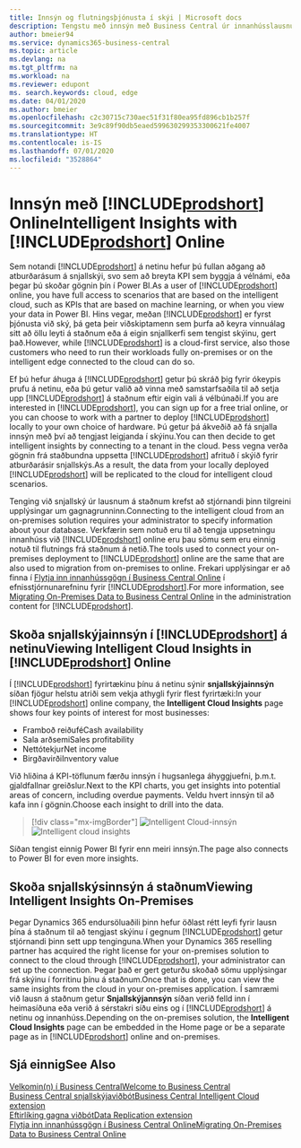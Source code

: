 ```yaml
---
title: Innsýn og flutningsþjónusta í skýi | Microsoft docs
description: Tengstu með innsýn með Business Central úr innanhússlausnum. Kynntu þér hvernig á flytja í skýið.
author: bmeier94
ms.service: dynamics365-business-central
ms.topic: article
ms.devlang: na
ms.tgt_pltfrm: na
ms.workload: na
ms.reviewer: edupont
ms. search.keywords: cloud, edge
ms.date: 04/01/2020
ms.author: bmeier
ms.openlocfilehash: c2c30715c730aec51f31f80ea95fd896cb1b257f
ms.sourcegitcommit: 3e9c89f90db5eaed599630299353300621fe4007
ms.translationtype: HT
ms.contentlocale: is-IS
ms.lasthandoff: 07/01/2020
ms.locfileid: "3528864"
---
```

# <a name="intelligent-insights-with-prodshort-online"></a><span data-ttu-id="a5d08-104">Innsýn með [!INCLUDE[prodshort](includes/prodshort.md)] Online</span><span class="sxs-lookup"><span data-stu-id="a5d08-104">Intelligent Insights with [!INCLUDE[prodshort](includes/prodshort.md)] Online</span></span>

<span data-ttu-id="a5d08-105">Sem notandi [!INCLUDE[prodshort](includes/prodshort.md)] á netinu hefur þú fullan aðgang að atburðarásum á snjallskýi, svo sem að breyta KPI sem byggja á vélnámi, eða þegar þú skoðar gögnin þín í Power BI.</span><span class="sxs-lookup"><span data-stu-id="a5d08-105">As a user of [!INCLUDE[prodshort](includes/prodshort.md)] online, you have full access to scenarios that are based on the intelligent cloud, such as KPIs that are based on machine learning, or when you view your data in Power BI.</span></span> <span data-ttu-id="a5d08-106">Hins vegar, meðan [!INCLUDE[prodshort](includes/prodshort.md)] er fyrst þjónusta við ský, þá geta þeir viðskiptamenn sem þurfa að keyra vinnuálag sitt að öllu leyti á staðnum eða á eigin snjallkerfi sem tengist skýinu, gert það.</span><span class="sxs-lookup"><span data-stu-id="a5d08-106">However, while [!INCLUDE[prodshort](includes/prodshort.md)] is a cloud-first service, also those customers who need to run their workloads fully on-premises or on the intelligent edge connected to the cloud can do so.</span></span>  

<span data-ttu-id="a5d08-107">Ef þú hefur áhuga á [!INCLUDE[prodshort](includes/prodshort.md)] getur þú skráð þig fyrir ókeypis prufu á netinu, eða þú getur valið að vinna með samstarfsaðila til að setja upp [!INCLUDE[prodshort](includes/prodshort.md)] á staðnum eftir eigin vali á vélbúnaði.</span><span class="sxs-lookup"><span data-stu-id="a5d08-107">If you are interested in [!INCLUDE[prodshort](includes/prodshort.md)], you can sign up for a free trial online, or you can choose to work with a partner to deploy [!INCLUDE[prodshort](includes/prodshort.md)] locally to your own choice of hardware.</span></span> <span data-ttu-id="a5d08-108">Þú getur þá ákveðið að fá snjalla innsýn með því að tengjast leigjanda í skýinu.</span><span class="sxs-lookup"><span data-stu-id="a5d08-108">You can then decide to get intelligent insights by connecting to a tenant in the cloud.</span></span> <span data-ttu-id="a5d08-109">Þess vegna verða gögnin frá staðbundna uppsetta [!INCLUDE[prodshort](includes/prodshort.md)] afrituð í skýið fyrir atburðarásir snjallskýs.</span><span class="sxs-lookup"><span data-stu-id="a5d08-109">As a result, the data from your locally deployed [!INCLUDE[prodshort](includes/prodshort.md)] will be replicated to the cloud for intelligent cloud scenarios.</span></span>  

<span data-ttu-id="a5d08-110">Tenging við snjallský úr lausnum á staðnum krefst að stjórnandi þinn tilgreini upplýsingar um gagnagrunninn.</span><span class="sxs-lookup"><span data-stu-id="a5d08-110">Connecting to the intelligent cloud from an on-premises solution requires your administrator to specify information about your database.</span></span> <span data-ttu-id="a5d08-111">Verkfærin sem notuð eru til að tengja uppsetningu innanhúss við [!INCLUDE[prodshort](includes/prodshort.md)] online eru þau sömu sem eru einnig notuð til flutnings frá staðnum á netið.</span><span class="sxs-lookup"><span data-stu-id="a5d08-111">The tools used to connect your on-premises deployment to [!INCLUDE[prodshort](includes/prodshort.md)] online are the same that are also used to migration from on-premises to online.</span></span> <span data-ttu-id="a5d08-112">Frekari upplýsingar er að finna í [Flytja inn innanhússgögn í Business Central Online](/dynamics365/business-central/dev-itpro/administration/migrate-data) í efnisstjórnunarefninu fyrir [!INCLUDE[prodshort](includes/prodshort.md)].</span><span class="sxs-lookup"><span data-stu-id="a5d08-112">For more information, see [Migrating On-Premises Data to Business Central Online](/dynamics365/business-central/dev-itpro/administration/migrate-data) in the administration content for [!INCLUDE[prodshort](includes/prodshort.md)].</span></span>  

## <a name="viewing-intelligent-cloud-insights-in-prodshort-online"></a><span data-ttu-id="a5d08-113">Skoða snjallskýjainnsýn í [!INCLUDE[prodshort](includes/prodshort.md)] á netinu</span><span class="sxs-lookup"><span data-stu-id="a5d08-113">Viewing Intelligent Cloud Insights in [!INCLUDE[prodshort](includes/prodshort.md)] Online</span></span>

<span data-ttu-id="a5d08-114">Í [!INCLUDE[prodshort](includes/prodshort.md)] fyrirtækinu þínu á netinu sýnir **snjallskýjainnsýn** síðan fjögur helstu atriði sem vekja athygli fyrir flest fyrirtæki:</span><span class="sxs-lookup"><span data-stu-id="a5d08-114">In your [!INCLUDE[prodshort](includes/prodshort.md)] online company, the **Intelligent Cloud Insights** page shows four key points of interest for most businesses:</span></span>

- <span data-ttu-id="a5d08-115">Framboð reiðufé</span><span class="sxs-lookup"><span data-stu-id="a5d08-115">Cash availability</span></span>
- <span data-ttu-id="a5d08-116">Sala arðsemi</span><span class="sxs-lookup"><span data-stu-id="a5d08-116">Sales profitability</span></span>
- <span data-ttu-id="a5d08-117">Nettótekjur</span><span class="sxs-lookup"><span data-stu-id="a5d08-117">Net income</span></span>
- <span data-ttu-id="a5d08-118">Birgðavirði</span><span class="sxs-lookup"><span data-stu-id="a5d08-118">Inventory value</span></span>

<span data-ttu-id="a5d08-119">Við hliðina á KPI-töflunum færðu innsýn í hugsanlega áhyggjuefni, þ.m.t. gjaldfallnar greiðslur.</span><span class="sxs-lookup"><span data-stu-id="a5d08-119">Next to the KPI charts, you get insights into potential areas of concern, including overdue payments.</span></span> <span data-ttu-id="a5d08-120">Veldu hvert innsýn til að kafa inn í gögnin.</span><span class="sxs-lookup"><span data-stu-id="a5d08-120">Choose each insight to drill into the data.</span></span>  

> [!div class="mx-imgBorder"]
> <span data-ttu-id="a5d08-121">![Intelligent Cloud-innsýn](media/across-intelligent-cloud/intelligentcloudApril19.png "Sýnir snjallskýsinnsýn síðu í Business Central")</span><span class="sxs-lookup"><span data-stu-id="a5d08-121">![Intelligent cloud insights](media/across-intelligent-cloud/intelligentcloudApril19.png "Shows the Intelligent Cloud Insights page in Business Central")</span></span>

<span data-ttu-id="a5d08-122">Síðan tengist einnig Power BI fyrir enn meiri innsýn.</span><span class="sxs-lookup"><span data-stu-id="a5d08-122">The page also connects to Power BI for even more insights.</span></span>

## <a name="viewing-intelligent-insights-on-premises"></a><span data-ttu-id="a5d08-123">Skoða snjallskýsinnsýn á staðnum</span><span class="sxs-lookup"><span data-stu-id="a5d08-123">Viewing Intelligent Insights On-Premises</span></span>

<span data-ttu-id="a5d08-124">Þegar Dynamics 365 endursöluaðili þinn hefur öðlast rétt leyfi fyrir lausn þína á staðnum til að tengjast skýinu í gegnum [!INCLUDE[prodshort](includes/prodshort.md)] getur stjórnandi þinn sett upp tenginguna.</span><span class="sxs-lookup"><span data-stu-id="a5d08-124">When your Dynamics 365 reselling partner has acquired the right license for your on-premises solution to connect to the cloud through [!INCLUDE[prodshort](includes/prodshort.md)], your administrator can set up the connection.</span></span> <span data-ttu-id="a5d08-125">Þegar það er gert geturðu skoðað sömu upplýsingar frá skýinu í forritinu þínu á staðnum.</span><span class="sxs-lookup"><span data-stu-id="a5d08-125">Once that is done, you can view the same insights from the cloud in your on-premises application.</span></span> <span data-ttu-id="a5d08-126">Í samræmi við lausn á staðnum getur **Snjallskýjannsýn** síðan verið felld inn í heimasíðuna eða verið á sérstakri síðu eins og í [!INCLUDE[prodshort](includes/prodshort.md)] á netinu og innanhúss.</span><span class="sxs-lookup"><span data-stu-id="a5d08-126">Depending on the on-premises solution, the **Intelligent Cloud Insights** page can be embedded in the Home page or be a separate page as in [!INCLUDE[prodshort](includes/prodshort.md)] online and on-premises.</span></span>  

## <a name="see-also"></a><span data-ttu-id="a5d08-127">Sjá einnig</span><span class="sxs-lookup"><span data-stu-id="a5d08-127">See Also</span></span>

[<span data-ttu-id="a5d08-128">Velkomin(n) í Business Central</span><span class="sxs-lookup"><span data-stu-id="a5d08-128">Welcome to Business Central</span></span>](index.md)  
[<span data-ttu-id="a5d08-129">Business Central snjallskýjaviðbót</span><span class="sxs-lookup"><span data-stu-id="a5d08-129">Business Central Intelligent Cloud extension</span></span>](ui-extensions-intelligent-cloud.md)  
[<span data-ttu-id="a5d08-130">Eftirlíking gagna viðbót</span><span class="sxs-lookup"><span data-stu-id="a5d08-130">Data Replication extension</span></span>](ui-extensions-data-replication.md)  
[<span data-ttu-id="a5d08-131">Flytja inn innanhússgögn í Business Central Online</span><span class="sxs-lookup"><span data-stu-id="a5d08-131">Migrating On-Premises Data to Business Central Online</span></span>](/dynamics365/business-central/dev-itpro/administration/migrate-data)  
